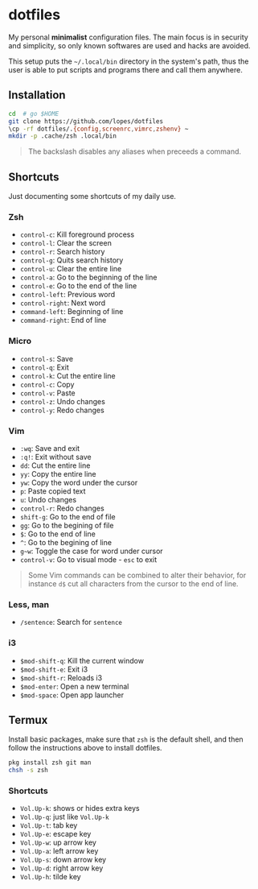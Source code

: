 # dotfiles
My personal **minimalist** configuration files.  The main focus is in security and simplicity, so only known softwares are used and hacks are avoided.

This setup puts the `~/.local/bin` directory in the system's path, thus the user is able to put scripts and programs there and call them anywhere.


## Installation
```sh
cd  # go $HOME
git clone https://github.com/lopes/dotfiles
\cp -rf dotfiles/.{config,screenrc,vimrc,zshenv} ~
mkdir -p .cache/zsh .local/bin
```

> The backslash disables any aliases when preceeds a command.


## Shortcuts
Just documenting some shortcuts of my daily use.

### Zsh
- `control-c`: Kill foreground process
- `control-l`: Clear the screen
- `control-r`: Search history
- `control-g`: Quits search history
- `control-u`: Clear the entire line
- `control-a`: Go to the beginning of the line
- `control-e`: Go to the end of the line
- `control-left`: Previous word
- `control-right`: Next word
- `command-left`: Beginning of line
- `command-right`: End of line

### Micro
- `control-s`: Save
- `control-q`: Exit
- `control-k`: Cut the entire line
- `control-c`: Copy
- `control-v`: Paste
- `control-z`: Undo changes
- `control-y`: Redo changes

### Vim
- `:wq`: Save and exit
- `:q!`: Exit without save
- `dd`: Cut the entire line
- `yy`: Copy the entire line
- `yw`: Copy the word under the cursor
- `p`: Paste copied text
- `u`: Undo changes
- `control-r`: Redo changes
- `shift-g`: Go to the end of file
- `gg`: Go to the begining of file
- `$`: Go to the end of line
- `^`: Go to the begining of line
- `g~w`: Toggle the case for word under cursor
- `control-v`: Go to visual mode - `esc` to exit

> Some Vim commands can be combined to alter their behavior, for instance `d$` cut all characters from the cursor to the end of line.

### Less, man
- `/sentence`: Search for `sentence`

### i3
- `$mod-shift-q`: Kill the current window
- `$mod-shift-e`: Exit i3
- `$mod-shift-r`: Reloads i3
- `$mod-enter`: Open a new terminal
- `$mod-space`: Open app launcher


## Termux
Install basic packages, make sure that `zsh` is the default shell, and then follow the instructions above to install dotfiles.

```sh
pkg install zsh git man
chsh -s zsh
```

### Shortcuts
- `Vol.Up-k`: shows or hides extra keys
- `Vol.Up-q`: just like `Vol.Up-k`
- `Vol.Up-t`: tab key
- `Vol.Up-e`: escape key
- `Vol.Up-w`: up arrow key
- `Vol.Up-a`: left arrow key
- `Vol.Up-s`: down arrow key
- `Vol.Up-d`: right arrow key
- `Vol.Up-h`: tilde key
